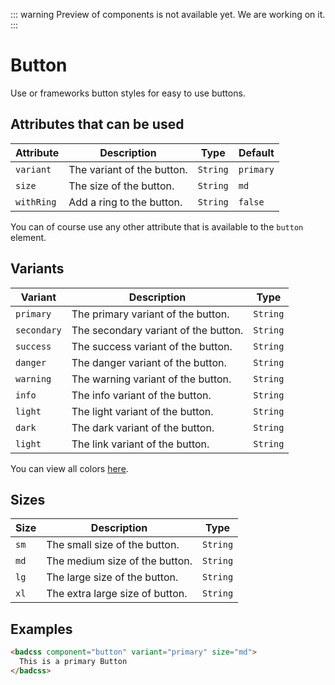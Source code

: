 ::: warning
Preview of components is not available yet. We are working on it.
:::

# Button

Use or frameworks button styles for easy to use buttons.

## Attributes that can be used

| Attribute  | Description                | Type     | Default   |
| ---------- | -------------------------- | -------- | --------- |
| `variant`  | The variant of the button. | `String` | `primary` |
| `size`     | The size of the button.    | `String` | `md`      |
| `withRing` | Add a ring to the button.  | `String` | `false`   |

You can of course use any other attribute that is available to the `button` element.

## Variants

| Variant     | Description                          | Type     |
| ----------- | ------------------------------------ | -------- |
| `primary`   | The primary variant of the button.   | `String` |
| `secondary` | The secondary variant of the button. | `String` |
| `success`   | The success variant of the button.   | `String` |
| `danger`    | The danger variant of the button.    | `String` |
| `warning`   | The warning variant of the button.   | `String` |
| `info`      | The info variant of the button.      | `String` |
| `light`     | The light variant of the button.     | `String` |
| `dark`      | The dark variant of the button.      | `String` |
| `light`     | The link variant of the button.      | `String` |

You can view all colors [here](/docs/colors).

## Sizes

| Size | Description                     | Type     |
| ---- | ------------------------------- | -------- |
| `sm` | The small size of the button.   | `String` |
| `md` | The medium size of the button.  | `String` |
| `lg` | The large size of the button.   | `String` |
| `xl` | The extra large size of button. | `String` |

## Examples

```html
<badcss component="button" variant="primary" size="md">
  This is a primary Button
</badcss>
```
